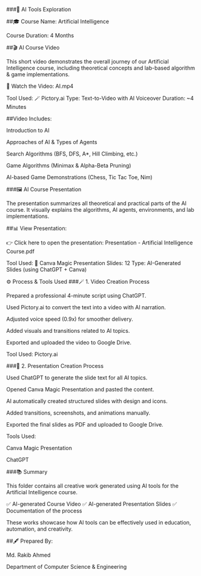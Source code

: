 ###🧠 AI Tools Exploration

##🎓 Course Name: Artificial Intelligence

Course Duration: 4 Months  

##🎬 AI Course Video

This short video demonstrates the overall journey of our Artificial Intelligence course,
including theoretical concepts and lab-based algorithm & game implementations.

🎥 Watch the Video:
AI.mp4

Tool Used: 🪄 Pictory.ai
Type: Text-to-Video with AI Voiceover
Duration: ~4 Minutes

##Video Includes:

Introduction to AI

Approaches of AI & Types of Agents

Search Algorithms (BFS, DFS, A*, Hill Climbing, etc.)

Game Algorithms (Minimax & Alpha-Beta Pruning)

AI-based Game Demonstrations (Chess, Tic Tac Toe, Nim)

###🖼️ AI Course Presentation

The presentation summarizes all theoretical and practical parts of the AI course.
It visually explains the algorithms, AI agents, environments, and lab implementations.

##📊 View Presentation:

👉 Click here to open the presentation:
Presentation - Artificial Intelligence Course.pdf

Tool Used: 🧩 Canva Magic Presentation
Slides: 12
Type: AI-Generated Slides (using ChatGPT + Canva)

⚙️ Process & Tools Used
###🪄 1. Video Creation Process

Prepared a professional 4-minute script using ChatGPT.

Used Pictory.ai to convert the text into a video with AI narration.

Adjusted voice speed (0.9x) for smoother delivery.

Added visuals and transitions related to AI topics.

Exported and uploaded the video to Google Drive.

Tool Used: Pictory.ai

###🧩 2. Presentation Creation Process

Used ChatGPT to generate the slide text for all AI topics.

Opened Canva Magic Presentation and pasted the content.

AI automatically created structured slides with design and icons.

Added transitions, screenshots, and animations manually.

Exported the final slides as PDF and uploaded to Google Drive.

Tools Used:

Canva Magic Presentation

ChatGPT

###📚 Summary

This folder contains all creative work generated using AI tools for the Artificial Intelligence course.

✅ AI-generated Course Video
✅ AI-generated Presentation Slides
✅ Documentation of the process

These works showcase how AI tools can be effectively used in education, automation, and creativity.

##🖋️ Prepared By:

Md. Rakib Ahmed

Department of Computer Science & Engineering
